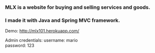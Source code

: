 ### MLX is a website for buying and selling services and goods.
### I made it with Java and Spring MVC framework.

Demo: http://mlx101.herokuapp.com/

Admin credentials:
  username: mario <br />
  password: 123
